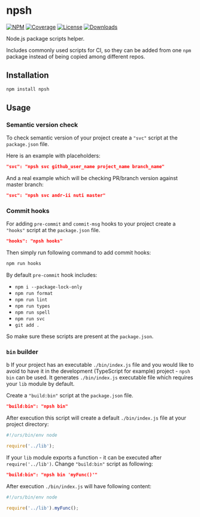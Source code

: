 # npsh

[![NPM][npm-img]][npm-url]
[![Coverage][coverage-img]][coverage-url]
[![License][license-pic]][license-url]
[![Downloads][npm-downloads]][npm-url]

Node.js package scripts helper.

Includes commonly used scripts for CI, so
they can be added from one `npm` package instead of
being copied among different repos.

## Installation

```bash
npm install npsh
```

## Usage

### Semantic version check

To check semantic version of your project
create a `"svc"` script at the `package.json` file.

Here is an example with placeholders:

```json
"svc": "npsh svc github_user_name project_name branch_name"
```

And a real example which will be checking PR/branch version against master branch:

```json
"svc": "npsh svc andr-ii nuti master"
```

### Commit hooks

For adding `pre-commit` and `commit-msg` hooks to your project
create a `"hooks"` script at the `package.json` file.

```json
"hooks": "npsh hooks"
```

Then simply run following command to add commit hooks:

```bash
npm run hooks
```

By default `pre-commit` hook includes:

- `npm i --package-lock-only`
- `npm run format`
- `npm run lint`
- `npm run types`
- `npm run spell`
- `npm run svc`
- `git add .`

So make sure these scripts are present at the `package.json`.

### `bin` builder

b
If your project has an executable `./bin/index.js` file and you
would like to avoid to have it in the development (TypeScript for example)
project - `npsh bin` can be used. It generates `./bin/index.js` executable file
which requires your `lib` module by default.

Create a `"build:bin"` script at the `package.json` file.

```json
"build:bin": "npsh bin"
```

After execution this script will create a default `./bin/index.js` file
at your project directory:

```js
#!/urs/bin/env node

require('../lib');
```

If your `lib` module exports a function - it can be executed after
`require('../lib')`. Change `"build:bin"` script as following:

```json
"build:bin": "npsh bin 'myFunc()'"
```

After execution `./bin/index.js` will have following content:

```js
#!/urs/bin/env node

require('../lib').myFunc();
```

[npm-img]: https://img.shields.io/npm/v/npsh.svg?logo=npm
[npm-url]: https://www.npmjs.com/package/npsh
[npm-downloads]: https://img.shields.io/npm/dt/npsh?logo=Hack%20The%20Box&logoColor=green&label=downloads
[coverage-img]: https://img.shields.io/coverallsCoverage/github/andr-ii/npsh?label=coverage&logo=jest
[coverage-url]: https://coveralls.io/github/andr-ii/npsh?branch=master
[license-pic]: https://img.shields.io/github/license/andr-ii/npsh?color=blue&label=%C2%A9%20license
[license-url]: https://github.com/andr-ii/npsh/blob/master/LICENSE
